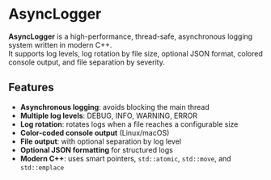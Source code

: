 # AsyncLogger

**AsyncLogger** is a high-performance, thread-safe, asynchronous logging system written in modern C++.  
It supports log levels, log rotation by file size, optional JSON format, colored console output, and file separation by severity.

## Features

- **Asynchronous logging**: avoids blocking the main thread
- **Multiple log levels**: DEBUG, INFO, WARNING, ERROR
- **Log rotation**: rotates logs when a file reaches a configurable size
- **Color-coded console output** (Linux/macOS)
- **File output**: with optional separation by log level
- **Optional JSON formatting** for structured logs
- **Modern C++**: uses smart pointers, `std::atomic`, `std::move`, and `std::emplace`